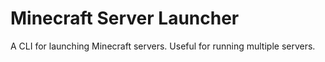 # Minecraft Server Launcher
 A CLI for launching Minecraft servers. Useful for running multiple servers.
